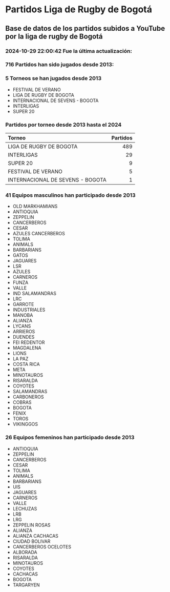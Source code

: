 # Partidos Liga de Rugby de Bogotá

## Base de datos de los partidos subidos a YouTube por la liga de rugby de Bogotá

### 2024-10-29 22:00:42 Fue la última actualización: 

### 716 Partidos han sido jugados desde 2013: 

### 5 Torneos se han jugados desde 2013

 - FESTIVAL DE VERANO
 - LIGA DE RUGBY DE BOGOTA
 - INTERNACIONAL DE SEVENS - BOGOTA
 - INTERLIGAS
 - SUPER 20

### Partidos por torneo desde 2013 hasta el 2024
|Torneo|Partidos|
|:--|--:|
|LIGA DE RUGBY DE BOGOTA| 489|
|INTERLIGAS| 29|
|SUPER 20| 9|
|FESTIVAL DE VERANO| 5|
|INTERNACIONAL DE SEVENS - BOGOTA| 1|

### 41 Equipos masculinos han participado desde 2013

 - OLD MARKHAMIANS
 - ANTIOQUIA
 - ZEPPELIN
 - CANCERBEROS
 - CESAR
 - AZULES CANCERBEROS
 - TOLIMA
 - ANIMALS
 - BARBARIANS
 - GATOS
 - JAGUARES
 - LSR
 - AZULES
 - CARNEROS
 - FUNZA
 - VALLE
 - IND SALAMANDRAS
 - LRC
 - GARROTE
 - INDUSTRIALES
 - MANOBA
 - ALIANZA
 - LYCANS
 - ARRIEROS
 - DUENDES
 - FEI REDENTOR
 - MAGDALENA
 - LIONS
 - LA PAZ
 - COSTA RICA
 - META
 - MINOTAUROS
 - RISARALDA
 - COYOTES
 - SALAMANDRAS
 - CARBONEROS
 - COBRAS
 - BOGOTA
 - FENIX
 - TOROS
 - VIKINGGOS

### 26 Equipos femeninos han participado desde 2013

 - ANTIOQUIA
 - ZEPPELIN
 - CANCERBEROS
 - CESAR
 - TOLIMA
 - ANIMALS
 - BARBARIANS
 - UIS
 - JAGUARES
 - CARNEROS
 - VALLE
 - LECHUZAS
 - LRB
 - LRG
 - ZEPPELIN ROSAS
 - ALIANZA
 - ALIANZA CACHACAS
 - CIUDAD BOLIVAR
 - CANCERBEROS OCELOTES
 - ALBORADA
 - RISARALDA
 - MINOTAUROS
 - COYOTES
 - CACHACAS
 - BOGOTA
 - TARGARYEN
    
